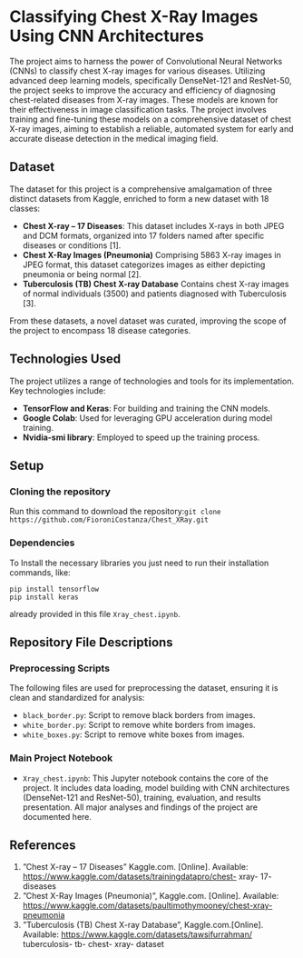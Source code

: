 # Classifying Chest X-Ray Images Using CNN Architectures
The project aims to harness the power of Convolutional Neural Networks (CNNs) to classify chest X-ray images for various diseases. Utilizing advanced deep learning models, specifically DenseNet-121 and ResNet-50, the project seeks to improve the accuracy and efficiency of diagnosing chest-related diseases from X-ray images. These models are known for their effectiveness in image classification tasks. The project involves training and fine-tuning these models on a comprehensive dataset of chest X-ray images, aiming to establish a reliable, automated system for early and accurate disease detection in the medical imaging field.

## Dataset
The dataset for this project is a comprehensive amalgamation of three distinct datasets from Kaggle, enriched to form a new dataset with 18 classes:
- **Chest X-ray – 17 Diseases**: This dataset includes X-rays in both JPEG and DCM formats, organized into 17 folders named after specific diseases or conditions [1].
- **Chest X-Ray Images (Pneumonia)** Comprising 5863 X-ray images in JPEG format, this dataset categorizes images as either depicting pneumonia or being normal [2].
- **Tuberculosis (TB) Chest X-ray Database** Contains chest X-ray images of normal individuals (3500) and patients diagnosed with Tuberculosis [3].

From these datasets, a novel dataset was curated, improving the scope of the project to encompass 18 disease categories.

## Technologies Used
The project utilizes a range of technologies and tools for its implementation. Key technologies include:
- **TensorFlow and Keras**: For building and training the CNN models.
- **Google Colab**: Used for leveraging GPU acceleration during model training.
- **Nvidia-smi library**: Employed to speed up the training process.

## Setup

### Cloning the repository
Run this command to download the repository:`git clone https://github.com/FioroniCostanza/Chest_XRay.git`

### Dependencies
To Install the necessary libraries you just need to run their installation commands, like:
```
pip install tensorflow
pip install keras
```
already provided in this file `Xray_chest.ipynb`.

## Repository File Descriptions

### Preprocessing Scripts
The following files are used for preprocessing the dataset, ensuring it is clean and standardized for analysis:
- `black_border.py`: Script to remove black borders from images.
- `white_border.py`: Script to remove white borders from images.
- `white_boxes.py`: Script to remove white boxes from images.

### Main Project Notebook
- `Xray_chest.ipynb`: This Jupyter notebook contains the core of the project. It includes data loading, model building with CNN architectures (DenseNet-121 and ResNet-50), training, evaluation, and results presentation. All major analyses and findings of the project are documented here.

## References
1. ”Chest X-ray – 17 Diseases” Kaggle.com. [Online]. Available: https://www.kaggle.com/datasets/trainingdatapro/chest- xray- 17- diseases
2. ”Chest X-Ray Images (Pneumonia)”, Kaggle.com. [Online]. Available: https://www.kaggle.com/datasets/paultimothymooney/chest-xray-pneumonia
3. ”Tuberculosis (TB) Chest X-ray Database”, Kaggle.com.[Online]. Available: https://www.kaggle.com/datasets/tawsifurrahman/ tuberculosis- tb- chest- xray- dataset
